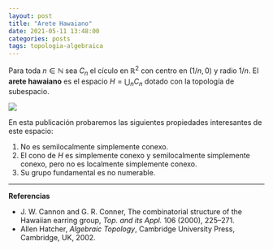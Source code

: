 ```yaml
---
layout: post
title: "Arete Hawaiano"
date: 2021-05-11 13:48:00 
categories: posts
tags: topologia-algebraica
---
```


Para toda $n \in \mathbb{N}$ sea $C_n$ el cículo en $\mathbb{R}^2$ con centro en $(1/n, 0)$ y radio $1/n$. El **arete hawaiano** es el espacio $H = \bigcup_n C_n$ dotado con la topología de subespacio.

![](/blog/assets/images/anillo-hawaiano.png)



En esta publicación probaremos las siguientes propiedades interesantes de este espacio:

1. No es semilocalmente simplemente conexo.
2. El cono de $H$ es simplemente conexo y semilocalmente simplemente conexo, pero no es localmente simplemente conexo.
3. Su grupo fundamental es no numerable.

---

**Referencias**

* J. W. Cannon and G. R. Conner, The combinatorial structure of the Hawaiian earring group, *Top. and its Appl.* 106 (2000), 225–271.
* Allen Hatcher, *Algebraic Topology*, Cambridge University Press, Cambridge, UK, 2002.

